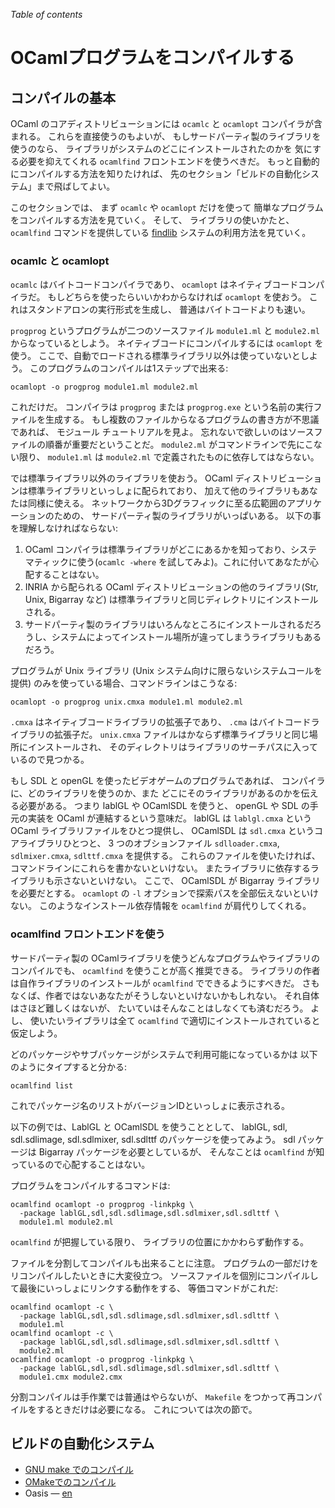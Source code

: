 <!-- ((! set title OCamlプログラムをコンパイルする !)) ((! set learn !)) -->

*Table of contents*

OCamlプログラムをコンパイルする
=============================

コンパイルの基本
---------------

OCaml のコアディストリビューションには `ocamlc` と `ocamlopt`
コンパイラが含まれる。 これらを直接使うのもよいが、
もしサードパーティ製のライブラリを使うのなら、
ライブラリがシステムのどこにインストールされたのかを
気にする必要を抑えてくれる `ocamlfind` フロントエンドを使うべきだ。
もっと自動的にコンパイルする方法を知りたければ、
先のセクション「ビルドの自動化システム」まで飛ばしてよい。

このセクションでは、 まず `ocamlc` や `ocamlopt` だけを使って
簡単なプログラムをコンパイルする方法を見ていく。 そして、
ライブラリの使いかたと、 `ocamlfind` コマンドを提供している
[findlib](http://projects.camlcity.org/projects/findlib.html)
システムの利用方法を見ていく。

### ocamlc と ocamlopt

`ocamlc` はバイトコードコンパイラであり、 `ocamlopt`
はネイティブコードコンパイラだ。
もしどちらを使ったらいいかわからなければ `ocamlopt` を使おう。
これはスタンドアロンの実行形式を生成し、 普通はバイトコードよりも速い。

`progprog` というプログラムが二つのソースファイル `module1.ml` と
`module2.ml` からなっているとしよう。
ネイティブコードにコンパイルするには `ocamlopt` を使う。
ここで、自動でロードされる標準ライブラリ以外は使っていないとしよう。
このプログラムのコンパイルは1ステップで出来る:

```shell
ocamlopt -o progprog module1.ml module2.ml
```

これだけだ。 コンパイラは `progprog` または `progprog.exe`
という名前の実行ファイルを生成する。
もし複数のファイルからなるプログラムの書き方が不思議であれば、
モジュール チュートリアルを見よ。
忘れないで欲しいのはソースファイルの順番が重要だということだ。
`module2.ml` がコマンドラインで先にこない限り、 `module1.ml` は
`module2.ml` で定義されたものに依存してはならない。

では標準ライブラリ以外のライブラリを使おう。 OCaml
ディストリビューションは標準ライブラリといっしょに配られており、
加えて他のライブラリもあなたは同様に使える。
ネットワークから3Dグラフィックに至る広範囲のアプリケーションのための、
サードパーティ製のライブラリがいっぱいある。
以下の事を理解しなければならない:

1.  OCaml
    コンパイラは標準ライブラリがどこにあるかを知っており、システマティックに使う(`ocamlc -where`
    を試してみよ)。これに付いてあなたが心配することはない。
2.  INRIA から配られる OCaml ディストリビューションの他のライブラリ(Str,
    Unix, Bigarray など)
    は標準ライブラリと同じディレクトリにインストールされる。
3.  サードパーティ製のライブラリはいろんなところにインストールされるだろうし、システムによってインストール場所が違ってしまうライブラリもあるだろう。

プログラムが Unix ライブラリ (Unix
システム向けに限らないシステムコールを提供)
のみを使っている場合、コマンドラインはこうなる:

```shell
ocamlopt -o progprog unix.cmxa module1.ml module2.ml
```

`.cmxa` はネイティブコードライブラリの拡張子であり、 `.cma`
はバイトコードライブラリの拡張子だ。 `unix.cmxa`
ファイルはかならず標準ライブラリと同じ場所にインストールされ、
そのディレクトリはライブラリのサーチパスに入っているので見つかる。

もし SDL と openGL を使ったビデオゲームのプログラムであれば、
コンパイラに、どのライブラリを使うのか、また
どこにそのライブラリがあるのかを伝える必要がある。 つまり lablGL や
OCamlSDL を使うと、 openGL や SDL の手元の実装を OCaml
が連結するという意味だ。 lablGL は `lablgl.cmxa` という OCaml
ライブラリファイルをひとつ提供し、 OCamlSDL は `sdl.cmxa`
というコアライブラリひとつと、 3 つのオブションファイル
`sdlloader.cmxa`, `sdlmixer.cmxa`, `sdlttf.cmxa` を提供する。
これらのファイルを使いたければ、コマンドラインにこれらを書かないといけない。
またライブラリに依存するライブラリも示さないといけない。 ここで、
OCamlSDL が Bigarray ライブラリを必要だとする。 `ocamlopt` の `-l`
オプションで探索パスを全部伝えないといけない。
このようなインストール依存情報を `ocamlfind` が肩代りしてくれる。

### ocamlfind フロントエンドを使う

サードパーティ製の
OCamlライブラリを使うどんなプログラムやライブラリのコンパイルでも、
`ocamlfind` を使うことが高く推奨できる。
ライブラリの作者は自作ライブラリのインストールが `ocamlfind`
でできるようにすべきだ。
さもなくば、作者ではないあなたがそうしないといけないかもしれない。
それ自体はさほど難しくはないが、
たいていはそんなことはしなくても済むだろう。 よし、
使いたいライブラリは全て `ocamlfind`
で適切にインストールされていると仮定しよう。

どのパッケージやサブパッケージがシステムで利用可能になっているかは
以下のようにタイプすると分かる:

```shell
ocamlfind list
```

これでパッケージ名のリストがバージョンIDといっしょに表示される。

以下の例では、LablGL と OCamlSDL を使うこととして、 lablGL, sdl,
sdl.sdlimage, sdl.sdlmixer, sdl.sdlttf のパッケージを使ってみよう。 sdl
パッケージは Bigarray パッケージを必要としているが、 そんなことは
`ocamlfind` が知っているので心配することはない。

プログラムをコンパイルするコマンドは:

```shell
ocamlfind ocamlopt -o progprog -linkpkg \
  -package lablGL,sdl,sdl.sdlimage,sdl.sdlmixer,sdl.sdlttf \
  module1.ml module2.ml
```

`ocamlfind` が把握している限り、 ライブラリの位置にかかわらず動作する。

ファイルを分割してコンパイルも出来ることに注意。
プログラムの一部だけをリコンパイルしたいときに大変役立つ。
ソースファイルを個別にコンパイルして最後にいっしょにリンクする動作をする、
等価コマンドがこれだ:

```shell
ocamlfind ocamlopt -c \
  -package lablGL,sdl,sdl.sdlimage,sdl.sdlmixer,sdl.sdlttf \
  module1.ml
ocamlfind ocamlopt -c \
  -package lablGL,sdl,sdl.sdlimage,sdl.sdlmixer,sdl.sdlttf \
  module2.ml
ocamlfind ocamlopt -o progprog -linkpkg \
  -package lablGL,sdl,sdl.sdlimage,sdl.sdlmixer,sdl.sdlttf \
  module1.cmx module2.cmx
```

分割コンパイルは手作業では普通はやらないが、 `Makefile`
をつかって再コンパイルをするときだけは必要になる。
これについては次の節で。

ビルドの自動化システム
---------------------

- [GNU make でのコンパイル](https://www.gnu.org/software/make/ "GNU make でのコンパイル")
- [OMakeでのコンパイル](https://github.com/ocaml-omake/omake "OMake でのコンパイル")
- Oasis — [en](https://github.com/ocaml/oasis)
